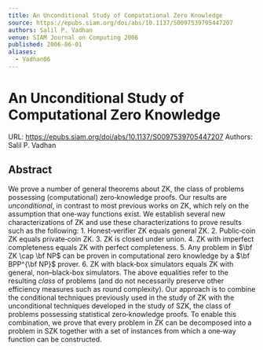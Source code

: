 ```yaml
---
title: An Unconditional Study of Computational Zero Knowledge
source: https://epubs.siam.org/doi/abs/10.1137/S0097539705447207
authors: Salil P. Vadhan
venue: SIAM Journal on Computing 2006
published: 2006-06-01
aliases:
  - Vadhan06
---
```

# An Unconditional Study of Computational Zero Knowledge
URL: https://epubs.siam.org/doi/abs/10.1137/S0097539705447207
Authors: Salil P. Vadhan

## Abstract
We prove a number of general theorems about ZK, the class of problems possessing (computational) zero‐knowledge proofs. Our results are *unconditional*, in contrast to most previous works on ZK, which rely on the assumption that one‐way functions exist. We establish several new characterizations of ZK and use these characterizations to prove results such as the following: 1. Honest‐verifier ZK equals general ZK. 2. Public‐coin ZK equals private‐coin ZK. 3. ZK is closed under union. 4. ZK with imperfect completeness equals ZK with perfect completeness. 5. Any problem in $\bf ZK \cap \bf NP$ can be proven in computational zero knowledge by a $\bf BPP^{\bf NP}$ prover. 6. ZK with black‐box simulators equals ZK with general, non–black‐box simulators. The above equalities refer to the resulting *class* of problems (and do not necessarily preserve other efficiency measures such as round complexity). Our approach is to combine the conditional techniques previously used in the study of ZK with the unconditional techniques developed in the study of SZK, the class of problems possessing statistical zero‐knowledge proofs. To enable this combination, we prove that every problem in ZK can be decomposed into a problem in SZK together with a set of instances from which a one‐way function can be constructed.